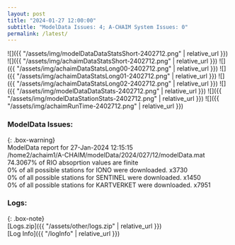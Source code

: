```yaml
---
layout: post
title: "2024-01-27 12:00:00"
subtitle: "ModelData Issues: 4; A-CHAIM System Issues: 0"
permalink: /latest/
---
```


![]({{ "/assets/img/modelDataDataStatsShort-2402712.png" | relative_url }})
![]({{ "/assets/img/achaimDataStatsShort-2402712.png" | relative_url }})
![]({{ "/assets/img/achaimDataStatsLong00-2402712.png" | relative_url }})
![]({{ "/assets/img/achaimDataStatsLong01-2402712.png" | relative_url }})
![]({{ "/assets/img/achaimDataStatsLong02-2402712.png" | relative_url }})
![]({{ "/assets/img/modelDataDataStats-2402712.png" | relative_url }})
![]({{ "/assets/img/modelDataStationStats-2402712.png" | relative_url }})
![]({{ "/assets/img/achaimRunTime-2402712.png" | relative_url }})


### ModelData Issues:  
  
{: .box-warning}  
 ModelData report for 27-Jan-2024 12:15:15   
 /home2/achaim1/A-CHAIM/modelData/2024/027/12/modelData.mat   
 74.3067% of RIO absoprtion values are finite   
 0% of all possible stations for IONO were downloaded. x3730   
 0% of all possible stations for SENTINEL were downloaded. x1450   
 0% of all possible stations for KARTVERKET were downloaded. x7951   
  


### Logs:  
  
{: .box-note}  
[Logs.zip]({{ "/assets/other/logs.zip" | relative_url }})  
[Log Info]({{ "/logInfo" | relative_url }})  
